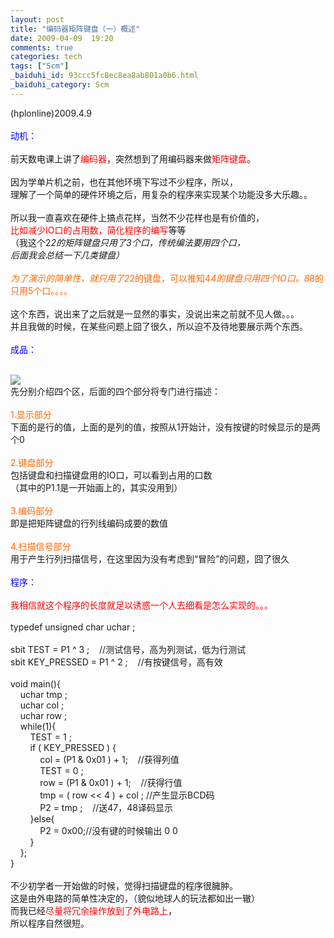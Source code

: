 ```yaml
---
layout: post
title: "编码器矩阵键盘（一）概述"
date: 2009-04-09  19:20
comments: true
categories: tech
tags: ["Scm"]
_baiduhi_id: 93ccc5fc8ec8ea8ab801a0b6.html
_baiduhi_category: Scm
---
```


(hplonline)2009.4.9<br/><br/><font color="#0000ff">动机：<br/></font><br/>
前天数电课上讲了<font color="#ff0000">编码器</font>，突然想到了用编码器来做<font color="#ff0000">矩阵键盘</font>。<br/><br/>
因为学单片机之前，也在其他环境下写过不少程序，所以，<br/>
理解了一个简单的硬件环境之后，用复杂的程序来实现某个功能没多大乐趣。。<br/><br/>
所以我一直喜欢在硬件上搞点花样，当然不少花样也是有价值的，<br/><font color="#ff0000">比如减少IO口的占用数，简化程序的编写</font>等等<br/>
（我这个2*2的矩阵键盘只用了3个口，传统编法要用四个口，<br/>
后面我会总结一下几类键盘）<br/><br/><font color="#ff6600">为了演示的简单性，就只用了2*2的键盘，可以推知4*4的键盘只用四个IO口。8*8的只用5个口。。。。</font><br/><br/>
这个东西，说出来了之后就是一显然的事实，没说出来之前就不见人做。。。<br/>
并且我做的时候，在某些问题上囧了很久，所以迫不及待地要展示两个东西。<br/><br/><font color="#0000ff">成品：</font><br/><br/><div forimg="1"><img border="0" src="http://hiphotos.baidu.com/hplonline/pic/item/24c0cc5cc89a2b61faf2c0cb.jpg" small="0" class="blogimg"/></div>
先分别介绍四个区，后面的四个部分将专门进行描述：<br/><br/><font color="#ff6600">1.显示部分</font><br/>
下面的是行的值，上面的是列的值，按照从1开始计，没有按键的时候显示的是两个0<br/><br/><font color="#ff6600">2.键盘部分</font><br/>
包括键盘和扫描键盘用的IO口，可以看到占用的口数<br/>
（其中的P1.1是一开始画上的，其实没用到）<br/><br/><font color="#ff6600">3.编码部分</font><br/>
即是把矩阵键盘的行列线编码成要的数值<br/><br/><font color="#ff6600">4.扫描信号部分</font><br/>
用于产生行列扫描信号，在这里因为没有考虑到“冒险”的问题，囧了很久<br/><br/><font color="#0000ff">程序：</font><br/><br/><font color="#ff0000">我相信就这个程序的长度就足以诱惑一个人去细看是怎么实现的。。。</font><br/><br/>
typedef unsigned char uchar ;<br/><br/>
sbit TEST = P1 ^ 3 ;       //测试信号，高为列测试，低为行测试<br/>
sbit KEY_PRESSED = P1 ^ 2 ;     //有按键信号，高有效<br/><br/>
void main(){<br/>
     uchar tmp ;<br/>
     uchar col ;<br/>
     uchar row ;<br/>
     while(1){<br/>
          TEST = 1 ;<br/>
          if ( KEY_PRESSED ) {<br/>
               col = (P1 &amp; 0x01 ) + 1;     //获得列值<br/>
               TEST = 0 ;<br/>
               row = (P1 &amp; 0x01 ) + 1;     //获得行值<br/>
               tmp = ( row &lt;&lt; 4 ) + col ; //产生显示BCD码<br/>
               P2 = tmp ;     //送47，48译码显示<br/>
          }else{<br/>
               P2 = 0x00;//没有键的时候输出 0 0 <br/>
          }<br/>
     };<br/>
}<br/><br/>
不少初学者一开始做的时候，觉得扫描键盘的程序很臃肿。<br/>
这是由外电路的简单性决定的，（貌似地球人的玩法都如出一辙）<br/>
而我已经<font color="#ff0000">尽量将冗余操作放到了外电路上</font>，<br/>
所以程序自然很短。<br/>
